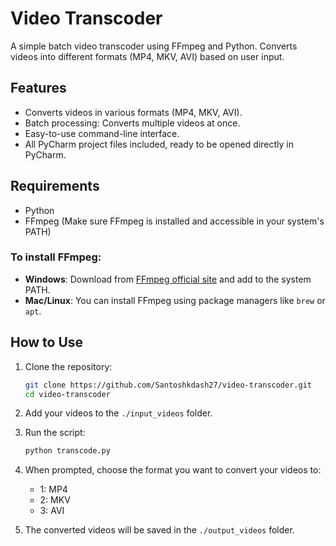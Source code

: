 # Video Transcoder

A simple batch video transcoder using FFmpeg and Python. Converts videos into different formats (MP4, MKV, AVI) based on user input.


## Features
- Converts videos in various formats (MP4, MKV, AVI).
- Batch processing: Converts multiple videos at once.
- Easy-to-use command-line interface.
- All PyCharm project files included, ready to be opened directly in PyCharm.

## Requirements
- Python 
- FFmpeg (Make sure FFmpeg is installed and accessible in your system's PATH)

### To install FFmpeg:
- **Windows**: Download from [FFmpeg official site](https://ffmpeg.org/download.html) and add to the system PATH.
- **Mac/Linux**: You can install FFmpeg using package managers like `brew` or `apt`.

## How to Use

1. Clone the repository:
    ```bash
    git clone https://github.com/Santoshkdash27/video-transcoder.git
    cd video-transcoder
    ```



3. Add your videos to the `./input_videos` folder.

4. Run the script:
    ```bash
    python transcode.py
    ```

5. When prompted, choose the format you want to convert your videos to:
    - 1: MP4
    - 2: MKV
    - 3: AVI

6. The converted videos will be saved in the `./output_videos` folder.


